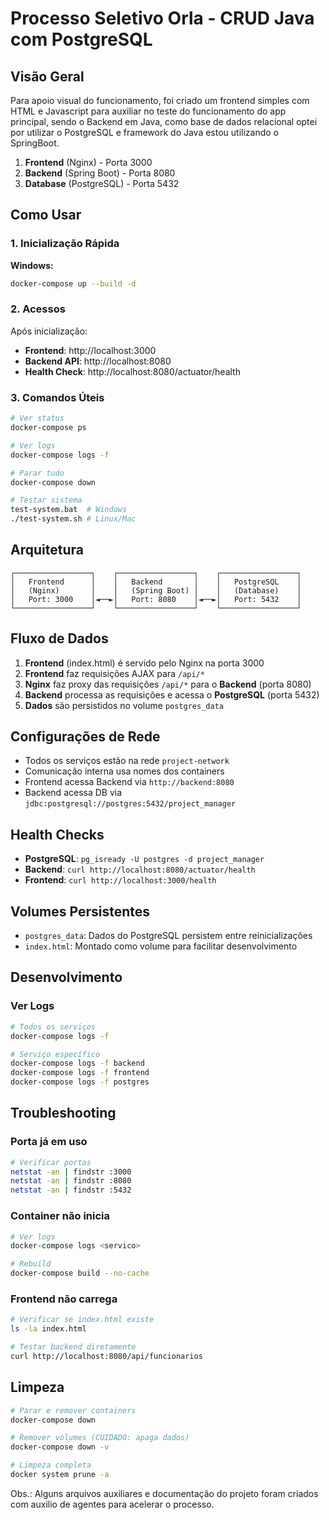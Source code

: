 # Processo Seletivo Orla - CRUD Java com PostgreSQL

## Visão Geral

Para apoio visual do funcionamento, foi criado um frontend simples com HTML e Javascript para auxiliar no teste do funcionamento do app principal, sendo o Backend em Java, como base de dados relacional optei por utilizar o PostgreSQL e framework do Java estou utilizando o SpringBoot.

1. **Frontend** (Nginx) - Porta 3000
2. **Backend** (Spring Boot) - Porta 8080  
3. **Database** (PostgreSQL) - Porta 5432

## Como Usar

### 1. Inicialização Rápida

**Windows:**
```bash
docker-compose up --build -d
```

### 2. Acessos

Após inicialização:
- **Frontend**: http://localhost:3000
- **Backend API**: http://localhost:8080
- **Health Check**: http://localhost:8080/actuator/health

### 3. Comandos Úteis

```bash
# Ver status
docker-compose ps

# Ver logs
docker-compose logs -f

# Parar tudo
docker-compose down

# Testar sistema
test-system.bat  # Windows
./test-system.sh # Linux/Mac
```

## Arquitetura

```
┌─────────────────┐    ┌─────────────────┐    ┌─────────────────┐
│   Frontend      │    │   Backend       │    │   PostgreSQL    │
│   (Nginx)       │    │   (Spring Boot) │    │   (Database)    │
│   Port: 3000    │◄──►│   Port: 8080    │◄──►│   Port: 5432    │
└─────────────────┘    └─────────────────┘    └─────────────────┘
```

## Fluxo de Dados

1. **Frontend** (index.html) é servido pelo Nginx na porta 3000
2. **Frontend** faz requisições AJAX para `/api/*`
3. **Nginx** faz proxy das requisições `/api/*` para o **Backend** (porta 8080)
4. **Backend** processa as requisições e acessa o **PostgreSQL** (porta 5432)
5. **Dados** são persistidos no volume `postgres_data`

## Configurações de Rede

- Todos os serviços estão na rede `project-network`
- Comunicação interna usa nomes dos containers
- Frontend acessa Backend via `http://backend:8080`
- Backend acessa DB via `jdbc:postgresql://postgres:5432/project_manager`

## Health Checks

- **PostgreSQL**: `pg_isready -U postgres -d project_manager`
- **Backend**: `curl http://localhost:8080/actuator/health`
- **Frontend**: `curl http://localhost:3000/health`

## Volumes Persistentes

- `postgres_data`: Dados do PostgreSQL persistem entre reinicializações
- `index.html`: Montado como volume para facilitar desenvolvimento

## Desenvolvimento

### Ver Logs
```bash
# Todos os serviços
docker-compose logs -f

# Serviço específico
docker-compose logs -f backend
docker-compose logs -f frontend
docker-compose logs -f postgres
```

## Troubleshooting

### Porta já em uso
```bash
# Verificar portas
netstat -an | findstr :3000
netstat -an | findstr :8080
netstat -an | findstr :5432
```

### Container não inicia
```bash
# Ver logs
docker-compose logs <servico>

# Rebuild
docker-compose build --no-cache
```

### Frontend não carrega
```bash
# Verificar se index.html existe
ls -la index.html

# Testar backend diretamente
curl http://localhost:8080/api/funcionarios
```

## Limpeza

```bash
# Parar e remover containers
docker-compose down

# Remover volumes (CUIDADO: apaga dados)
docker-compose down -v

# Limpeza completa
docker system prune -a
```

Obs.: Alguns arquivos auxiliares e documentação do projeto foram criados com auxilio de agentes para acelerar o processo.
